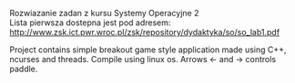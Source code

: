Rozwiazanie zadan z kursu Systemy Operacyjne 2 <br>
Lista pierwsza dostepna jest pod adresem: http://www.zsk.ict.pwr.wroc.pl/zsk/repository/dydaktyka/so/so_lab1.pdf


Project contains simple breakout game style application made using C++, ncurses and threads. Compile using linux os. Arrows <- and -> controls paddle.
